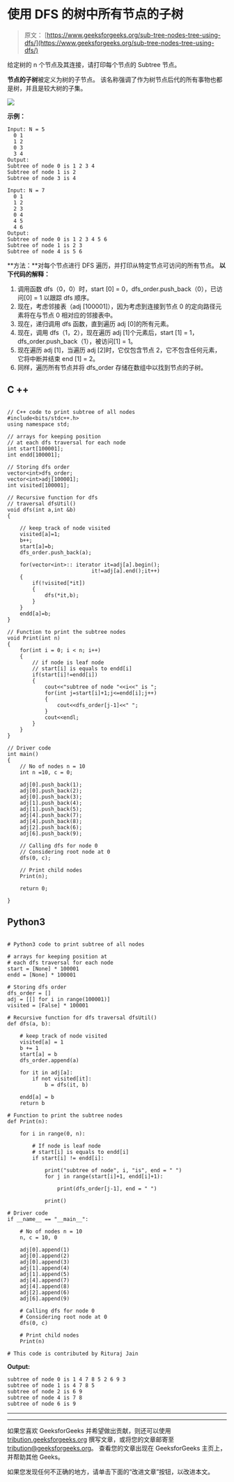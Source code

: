# 使用 DFS 的树中所有节点的子树

> 原文： [https://www.geeksforgeeks.org/sub-tree-nodes-tree-using-dfs/](https://www.geeksforgeeks.org/sub-tree-nodes-tree-using-dfs/)

给定树的 n 个节点及其连接，请打印每个节点的 Subtree 节点。

**节点的子树**被定义为树的子节点。 该名称强调了作为树节点后代的所有事物也都是树，并且是较大树的子集。

![](img/0bd437a69765eb606c8b8d3b489dc209.png)

**示例：**

```
Input: N = 5
  0 1
  1 2
  0 3
  3 4
Output: 
Subtree of node 0 is 1 2 3 4 
Subtree of node 1 is 2 
Subtree of node 3 is 4

Input: N = 7
  0 1
  1 2
  2 3
  0 4
  4 5
  4 6
Output:
Subtree of node 0 is 1 2 3 4 5 6 
Subtree of node 1 is 2 3 
Subtree of node 4 is 5 6 

```

**方法：**对每个节点进行 DFS 遍历，并打印从特定节点可访问的所有节点。
**以下代码的解释：**

1.  调用函数 dfs（0，0）时，start [0] = 0，dfs_order.push_back（0），已访问[0] = 1 以跟踪 dfs 顺序。
2.  现在，考虑邻接表（adj [100001]），因为考虑到连接到节点 0 的定向路径元素将在与节点 0 相对应的邻接表中。
3.  现在，递归调用 dfs 函数，直到遍历 adj [0]的所有元素。
4.  现在，调用 dfs（1，2），现在遍历 adj [1]个元素后，start [1] = 1，dfs_order.push_back（1），被访问[1] = 1。
5.  现在遍历 adj [1]，当遍历 adj [2]时，它仅包含节点 2，它不包含任何元素，它将中断并结束 end [1] = 2。
6.  同样，遍历所有节点并将 dfs_order 存储在数组中以找到节点的子树。

## C ++

```

// C++ code to print subtree of all nodes 
#include<bits/stdc++.h> 
using namespace std; 

// arrays for keeping position 
// at each dfs traversal for each node 
int start[100001]; 
int endd[100001]; 

// Storing dfs order 
vector<int>dfs_order; 
vector<int>adj[100001]; 
int visited[100001]; 

// Recursive function for dfs 
// traversal dfsUtil() 
void dfs(int a,int &b) 
{ 

    // keep track of node visited 
    visited[a]=1; 
    b++; 
    start[a]=b; 
    dfs_order.push_back(a); 

    for(vector<int>:: iterator it=adj[a].begin(); 
                           it!=adj[a].end();it++) 
    { 
        if(!visited[*it]) 
        { 
            dfs(*it,b); 
        } 
    } 
    endd[a]=b; 
} 

// Function to print the subtree nodes 
void Print(int n) 
{ 
    for(int i = 0; i < n; i++) 
    { 
        // if node is leaf node 
        // start[i] is equals to endd[i] 
        if(start[i]!=endd[i]) 
        { 
            cout<<"subtree of node "<<i<<" is "; 
            for(int j=start[i]+1;j<=endd[i];j++) 
            { 
                cout<<dfs_order[j-1]<<" "; 
            } 
            cout<<endl; 
        } 
    } 
} 

// Driver code 
int main() 
{ 
    // No of nodes n = 10 
    int n =10, c = 0; 

    adj[0].push_back(1); 
    adj[0].push_back(2); 
    adj[0].push_back(3); 
    adj[1].push_back(4); 
    adj[1].push_back(5); 
    adj[4].push_back(7); 
    adj[4].push_back(8); 
    adj[2].push_back(6); 
    adj[6].push_back(9); 

    // Calling dfs for node 0 
    // Considering root node at 0 
    dfs(0, c); 

    // Print child nodes 
    Print(n); 

    return 0; 

} 

```

## Python3

```

# Python3 code to print subtree of all nodes  

# arrays for keeping position at  
# each dfs traversal for each node  
start = [None] * 100001 
endd = [None] * 100001

# Storing dfs order  
dfs_order = []  
adj = [[] for i in range(100001)]  
visited = [False] * 100001

# Recursive function for dfs traversal dfsUtil()  
def dfs(a, b):  

    # keep track of node visited  
    visited[a] = 1 
    b += 1
    start[a] = b  
    dfs_order.append(a)  

    for it in adj[a]:  
        if not visited[it]:  
            b = dfs(it, b)  

    endd[a] = b 
    return b 

# Function to print the subtree nodes  
def Print(n):  

    for i in range(0, n):  

        # If node is leaf node  
        # start[i] is equals to endd[i]  
        if start[i] != endd[i]:  

            print("subtree of node", i, "is", end = " ")  
            for j in range(start[i]+1, endd[i]+1):  

                print(dfs_order[j-1], end = " ")  

            print() 

# Driver code  
if __name__ == "__main__":  

    # No of nodes n = 10  
    n, c = 10, 0 

    adj[0].append(1)  
    adj[0].append(2)  
    adj[0].append(3)  
    adj[1].append(4)  
    adj[1].append(5)  
    adj[4].append(7)  
    adj[4].append(8)  
    adj[2].append(6)  
    adj[6].append(9)  

    # Calling dfs for node 0  
    # Considering root node at 0  
    dfs(0, c)  

    # Print child nodes  
    Print(n) 

# This code is contributed by Rituraj Jain 

```

**Output:**

```
subtree of node 0 is 1 4 7 8 5 2 6 9 3 
subtree of node 1 is 4 7 8 5 
subtree of node 2 is 6 9 
subtree of node 4 is 7 8 
subtree of node 6 is 9

```



* * *

* * *

如果您喜欢 GeeksforGeeks 并希望做出贡献，则还可以使用 [tribution.geeksforgeeks.org](https://contribute.geeksforgeeks.org/) 撰写文章，或将您的文章邮寄至 tribution@geeksforgeeks.org。 查看您的文章出现在 GeeksforGeeks 主页上，并帮助其他 Geeks。

如果您发现任何不正确的地方，请单击下面的“改进文章”按钮，以改进本文。